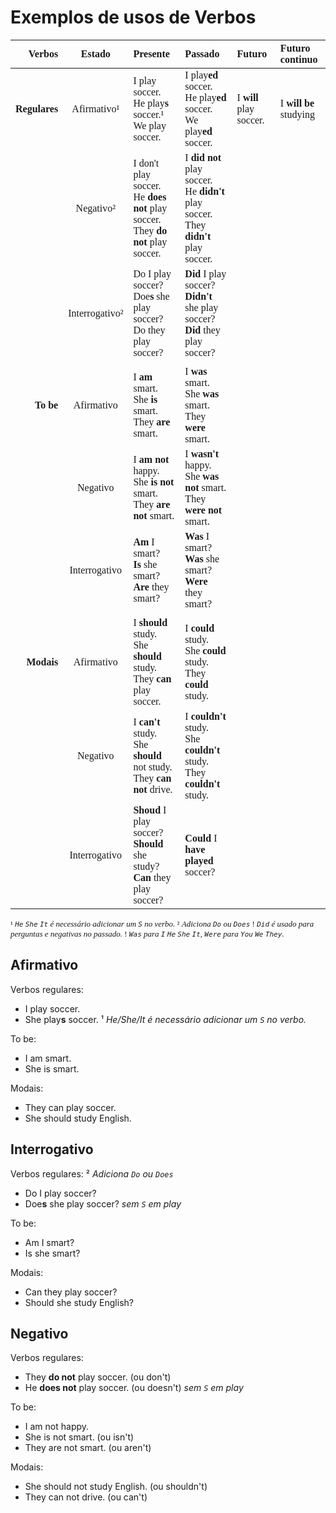 # Exemplos de usos de Verbos

<font face="Calibri" size=2>

| Verbos    | Estado | Presente | Passado | Futuro | Futuro continuo |
| ---:      | :---: | :--- | :--- | :--- | :--- | 
| **Regulares** | Afirmativo¹    | I play soccer.<br>He play**s** soccer.¹<br>We play soccer. | I play**ed** soccer.<br>He play**ed** soccer.<br>We play**ed** soccer. | I **will** play soccer. | I **will be** studying |
|           | Negativo²      | I don't play soccer.<br>He **does not** play soccer.<br>They **do not** play soccer. | I **did not** play soccer.<br>He **didn't** play soccer.<br>They **didn't** play soccer. |  |
|           | Interrogativo² | Do I play soccer?<br>Doe**s** she play soccer?<br>Do they play soccer? | **Did** I play soccer?<br>**Didn't** she play soccer?<br>**Did** they play soccer? |  |
|  |  |  |  |  |
| **To be** | Afirmativo    | I **am** smart.<br>She **is** smart.<br>They **are** smart. | I **was** smart.<br>She **was** smart.<br>They **were** smart. |  |
|           | Negativo      | I **am not** happy.<br>She **is not** smart.<br>They **are not** smart. | I **wasn't** happy.<br>She **was not** smart.<br>They **were not** smart. |  |
|           | Interrogativo | **Am** I smart?<br>**Is** she smart?<br>**Are** they smart? | **Was** I smart?<br>**Was** she smart?<br>**Were** they smart? |  |
|  |  |  |  |  |
| **Modais**    | Afirmativo    | I **should** study.<br>She **should** study.<br>They **can** play soccer. | I **could** study.<br>She **could** study.<br>They **could** study. |  |
|           | Negativo      | I **can't** study.<br>She **should** not study.<br>They **can not** drive. | I **couldn't** study.<br>She **couldn't** study.<br>They **couldn't** study. |  |
|           | Interrogativo | **Shoud** I play soccer?<br>**Should** she study?<br>**Can** they play soccer? | **Could** I **have played** soccer?<br> |  |
¹ *`He` `She` `It` é necessário adicionar um `S` no verbo.*
² *Adiciona `Do` ou `Does`*
! *`Did` é usado para perguntas e negativas no passado.*
! *`Was` para `I` `He` `She` `It`, `Were` para `You` `We` `They`.*
</font>

## Afirmativo

Verbos regulares:

+ I play soccer.
+ She play**s** soccer.
¹ *He/She/It é necessário adicionar um `S` no verbo.*

To be:

+ I am smart.
+ She is smart.

Modais:

+ They can play soccer.
+ She should study English.

## Interrogativo

Verbos regulares:
² *Adiciona `Do` ou `Does`*

+ Do I play soccer?
+ Doe**s** she play soccer?
*sem `S` em play*

To be:

+ Am I smart?
+ Is she smart?

Modais:

+ Can they play soccer?
+ Should she study English?

## Negativo

Verbos regulares:

+ They **do not** play soccer. (ou don't)
+ He **does not** play soccer. (ou doesn't)
*sem `S` em play*

To be:

+ I am not happy.
+ She is not smart. (ou isn't)
+ They are not smart. (ou aren't)

Modais:

+ She should not study English. (ou shouldn't)
+ They can not drive. (ou can't)
